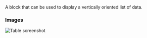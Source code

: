 A block that can be used to display a vertically oriented list of data.

### Images

![Table screenshot](https://gitlab.com/appsemble/appsemble/-/raw/0.20.10/config/assets/list.png)
